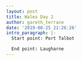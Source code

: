 ```yaml
---
layout: post
title: Wales Day 2
author: gareth_terrace
date: '2019-08-25 21:26:26'
intro_paragraph: |-
  Start point: Port Talbot

  End point: Laugharne
---
```


